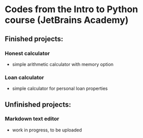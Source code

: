 # Codes from the Intro to Python course (JetBrains Academy)

## Finished projects:
### Honest calculator
- simple arithmetic calculator with memory option

### Loan calculator
- simple calculator for personal loan properties

## Unfinished projects:

### Markdown text editor
- work in progress, to be uploaded
